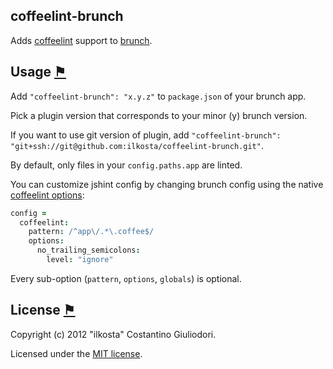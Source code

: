 ## coffeelint-brunch
Adds [coffeelint](http://www.coffeelint.org) support to
[brunch](http://brunch.io).

## Usage <a name="usage" href="#usage" title="Link to this section">⚑</a>
Add `"coffeelint-brunch": "x.y.z"` to `package.json` of your brunch app.

Pick a plugin version that corresponds to your minor (y) brunch version.

If you want to use git version of plugin, add
`"coffeelint-brunch": "git+ssh://git@github.com:ilkosta/coffeelint-brunch.git"`.

By default, only files in your `config.paths.app` are linted.

You can customize jshint config by changing brunch config using the native [coffeelint options](http://www.coffeelint.org/#options):

```coffeescript
config =
  coffeelint:
    pattern: /^app\/.*\.coffee$/
    options:
      no_trailing_semicolons:
        level: "ignore"
```

Every sub-option (`pattern`, `options`, `globals`) is optional.

## License <a name="license" href="#license" title="Link to this section">⚑</a>
Copyright (c) 2012 "ilkosta" Costantino Giuliodori.

Licensed under the [MIT license](coffeelint-brunch/blob/master/LICENSE-MIT).

